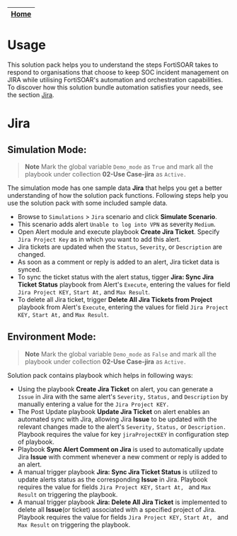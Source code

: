 [Home](../README.md) |
|--------------------------------------------|

# Usage

This solution pack helps you to understand the steps FortiSOAR takes to respond to organisations that choose to keep SOC incident management on JIRA while utilising FortiSOAR's automation and orchestration capabilities. To discover how this solution bundle automation satisfies your needs, see the section [Jira](#jira).

# Jira

## Simulation Mode:

> **Note** Mark the global variable `Demo_mode` as `True` and mark all the playbook under collection **02-Use Case-jira** as `Active.`

The simulation mode has one sample data **Jira** that helps you get a better understanding of how the solution pack functions. Following steps help you use the solution pack with some included sample data.

- Browse to `Simulations` > `Jira` scenario and click **Simulate Scenario**.
- This scenario adds alert `Unable to log into VPN` as severity `Medium`.
- Open Alert module and execute playbook **Create Jira Ticket**. Specify `Jira Project Key` as in which you want to add this alert.
- Jira tickets are updated when the `Status`, `Severity`, or `Description` are changed.
- As soon as a comment or reply is added to an alert, Jira ticket data is synced.
- To sync the ticket status with the alert status, tigger **Jira: Sync Jira Ticket Status** playbook from Alert's `Execute`, entering the values for field `Jira Project KEY,` `Start At,` and `Max Result`.
- To delete all Jira ticket, trigger **Delete All Jira Tickets from Project** playbook from Alert's `Execute`, entering the values for field `Jira Project KEY,` `Start At,` and `Max Result`.

## Environment Mode:

> **Note** Mark the global variable `Demo_mode` as `False` and mark all the playbook under collection **02-Use Case-jira** as `Active.`

Solution pack contains playbook which helps in following ways:

* Using the playbook **Create Jira Ticket** on alert, you can generate a `Issue` in Jira with the same alert's `Severity,` `Status,` and `Description` by manually entering a value for the `Jira Project KEY.`
* The Post Update playbook **Update Jira Ticket** on alert enables an automated sync with Jira, allowing Jira **Issue** to be updated with the relevant changes made to the alert's `Severity,` `Status,` or `Description.` Playbook requires the value for key `jiraProjectKEY` in configuration step of playbook. 
* Playbook **Sync Alert Comment on Jira** is used to automatically update Jira **Issue** with comment whenever a new comment or reply is added to an alert.
* A manual trigger playbook **Jira: Sync Jira Ticket Status** is utilized to update alerts status as the corresponding **Issue** in Jira. Playbook requires the value for fields `Jira Project KEY,` `Start At, ` and `Max Result` on triggering the playbook.
* A manual trigger playbook **Jira: Delete All Jira Ticket** is implemented to delete all **Issue**(or ticket) associated with a specified project of Jira. Playbook requires the value for fields `Jira Project KEY,` `Start At, ` and `Max Result` on triggering the playbook.